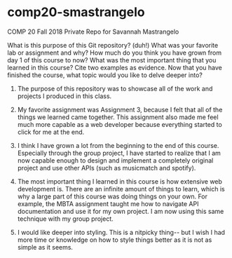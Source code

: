 # comp20-smastrangelo
COMP 20 Fall 2018 Private Repo for Savannah Mastrangelo

What is this purpose of this Git repository? (duh!)
What was your favorite lab or assignment and why?
How much do you think you have grown from day 1 of this course to now?
What was the most important thing that you learned in this course? Cite two examples as evidence.
Now that you have finished the course, what topic would you like to delve deeper into?

1. The purpose of this repository was to showcase all of the work and projects I produced in this class.

2. My favorite assignment was Assignment 3, because I felt that all of the things we learned came together. This assignment also 
made me feel much more capable as a web developer because everything started to click for me at the end. 

3. I think I have grown a lot from the beginning to the end of this course. Especially through the group project, I have started
to realize that I am now capable enough to design and implement a completely original project and use other APIs (such as
musicmatch and spotify). 

4. The most important thing I learned in this course is how extensive web development is. There are an infinite amount of things
to learn, which is why a large part of this course was doing things on your own. For example, the MBTA assignment taught me
how to navigate API documentation and use it for my own project. I am now using this same technique with my group project.

5. I would like deeper into styling. This is a nitpicky thing-- but I wish I had more time or knowledge on how to style things
better as it is not as simple as it seems. 
